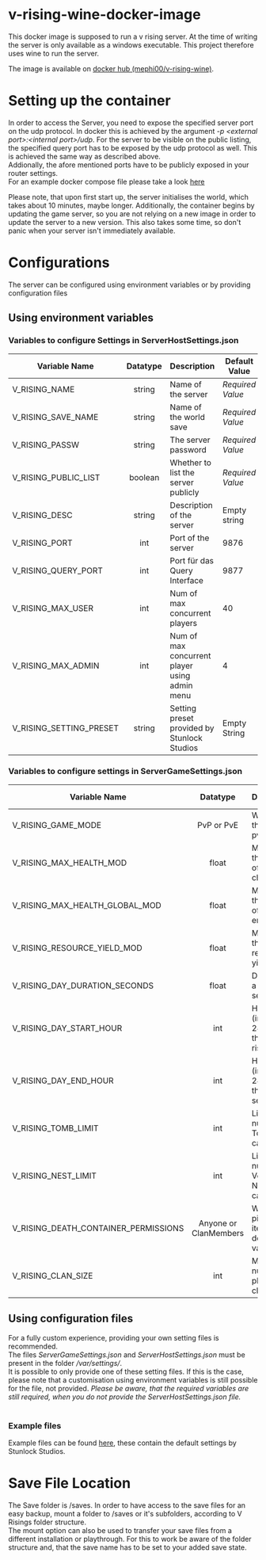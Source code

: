 # v-rising-wine-docker-image

This docker image is supposed to run a v rising server.
At the time of writing the server is only available as a windows executable.
This project therefore uses wine to run the server.

The image is available on [docker hub (mephi00/v-rising-wine)](https://hub.docker.com/r/mephi00/v-rising-wine).

# Setting up the container

In order to access the Server, you need to expose the specified server port on the udp protocol. In docker this is achieved by the argument _-p \<external port>:\<internal port>/udp_. For the server to be visible on the public listing, the specified query port has to be exposed by the udp protocol as well. This is achieved the same way as described above. <br>
Addionally, the afore mentioned ports have to be publicly exposed in your router settings.<br>
For an example docker compose file please take a look [here](./docker-compose.yaml)
<br>

Please note, that upon first start up, the server initialises the world, which takes about 10 minutes, maybe longer. Additionally, the container begins by updating the game server, so you are not relying on a new image in order to update the server to a new version. This also takes some time, so don't panic when your server isn't immediately available.

# Configurations

The server can be configured using environment variables or by providing configuration files

## Using environment variables

### Variables to configure Settings in ServerHostSettings.json

| Variable Name           | Datatype | Description                                   | Default Value    |
| ----------------------- | :------: | --------------------------------------------- | ---------------- |
| V_RISING_NAME           |  string  | Name of the server                            | _Required Value_ |
| V_RISING_SAVE_NAME      |  string  | Name of the world save                        | _Required Value_ |
| V_RISING_PASSW          |  string  | The server password                           | _Required Value_ |
| V_RISING_PUBLIC_LIST    | boolean  | Whether to list the server publicly           | _Required Value_ |
| V_RISING_DESC           |  string  | Description of the server                     | Empty string     |
| V_RISING_PORT           |   int    | Port of the server                            | 9876             |
| V_RISING_QUERY_PORT     |   int    | Port für das Query Interface                  | 9877             |
| V_RISING_MAX_USER       |   int    | Num of max concurrent players                 | 40               |
| V_RISING_MAX_ADMIN      |   int    | Num of max concurrent player using admin menu | 4                |
| V_RISING_SETTING_PRESET |  string  | Setting preset provided by Stunlock Studios   | Empty String     |

### Variables to configure settings in ServerGameSettings.json

| Variable Name                        |         Datatype          | Description                                       | Default Value |
| ------------------------------------ | :-----------------------: | ------------------------------------------------- | :-------------: |
| V_RISING_GAME_MODE                   |      PvP or PvE       | Whether the game is pvp or pve                    | PvP         |
| V_RISING_MAX_HEALTH_MOD              |           float           | Modifier for the health of player characters      | 1.0           |
| V_RISING_MAX_HEALTH_GLOBAL_MOD       |           float           | Modifier for the health of all entities           | 1.0           |
| V_RISING_RESOURCE_YIELD_MOD          |           float           | Modifier for the resource yield                   | 1.0           |
| V_RISING_DAY_DURATION_SECONDS        |           float           | Duration of a day in seconds                      | 1080.0        |
| V_RISING_DAY_START_HOUR              |            int            | Hour of the (in-game) 24h day for the sun to rise | 9             |
| V_RISING_DAY_END_HOUR                |            int            | Hour of the (in-game) 24h day for the sun to set  | 17            |
| V_RISING_TOMB_LIMIT                  |            int            | Limit of number of Tombs in a castle              | 12            |
| V_RISING_NEST_LIMIT                  |            int            | Limit of number of Vermite Nests in a castle      | 4             |
| V_RISING_DEATH_CONTAINER_PERMISSIONS | Anyone or ClanMembers | Who can pick up items of a dead vampire           | Anyone      |
| V_RISING_CLAN_SIZE                   |            int            | Maximum number of players in a clan               | 4             |

## Using configuration files

For a fully custom experience, providing your own setting files is recommended. <br>
The files _ServerGameSettings.json_ and _ServerHostSettings.json_ must be present in the folder _/var/settings/_. <br>
It is possible to only provide one of these setting files. If this is the case, please note that a customisation using environment variables is still possible for the file, not provided. _Please be aware, that the required variables are still required, when you do not provide the ServerHostSettings.json file._ <br><br>

### Example files

Example files can be found [here](./examples), these contain the default settings by Stunlock Studios.

# Save File Location

The Save folder is /saves. In order to have access to the save files for an easy backup, mount a folder to /saves or it's subfolders, according to V Risings folder structure.<br>
The mount option can also be used to transfer your save files from a different installation or playthrough. For this to work be aware of the folder structure and, that the save name has to be set to your added save state.
